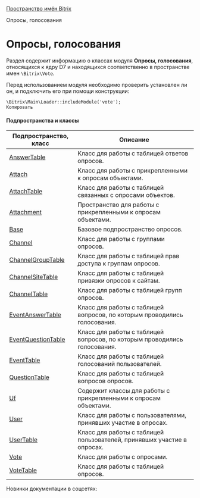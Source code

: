 [Пространство имён Bitrix](/api_d7/bitrix/index.php)

Опросы, голосования

Опросы, голосования
===================

Раздел содержит информацию о классах модуля **Опросы, голосования**, относящихся к ядру D7 и находящихся соответственно в пространстве имен `\Bitrix\Vote`.

Перед использованием модуля необходимо проверить установлен ли он, и подключить его при помощи конструкции:

```
\Bitrix\Main\Loader::includeModule('vote');
Копировать
```

#### Подпространства и классы

| Подпространство, класс | Описание |
| --- | --- |
| [AnswerTable](/api_d7/bitrix/vote/answertable/index.php) | Класс для работы с таблицей ответов опросов. |
| [Attach](/api_d7/bitrix/vote/attach/index.php) | Класс для работы с прикрепленными к опросам объектами. |
| [AttachTable](/api_d7/bitrix/vote/attachtable/index.php) | Класс для работы с таблицей связанных с опросами объектов. |
| [Attachment](/api_d7/bitrix/vote/attachment/index.php) | Пространство для работы с прикрепленными к опросам объектами. |
| [Base](/api_d7/bitrix/vote/base/index.php) | Базовое подпространство опросов. |
| [Channel](/api_d7/bitrix/vote/channel/index.php) | Класс для работы с группами опросов. |
| [ChannelGroupTable](/api_d7/bitrix/vote/channelgrouptable/index.php) | Класс для работы с таблицей прав доступа к группам опросов. |
| [ChannelSiteTable](/api_d7/bitrix/vote/channelsitetable/index.php) | Класс для работы с таблицей привязки опросов к сайтам. |
| [ChannelTable](/api_d7/bitrix/vote/channeltable/index.php) | Класс для работы с таблицей групп опросов. |
| [EventAnswerTable](/api_d7/bitrix/vote/eventanswertable/index.php) | Класс для работы с таблицей вопросов, по которым проводились голосования. |
| [EventQuestionTable](/api_d7/bitrix/vote/eventquestiontable/index.php) | Класс для работы с таблицей вопросов, по которым проводились голосования. |
| [EventTable](/api_d7/bitrix/vote/eventtable/index.php) | Класс для работы с таблицей голосований пользователей. |
| [QuestionTable](/api_d7/bitrix/vote/questiontable/index.php) | Класс для работы с таблицей вопросов опросов. |
| [Uf](/api_d7/bitrix/vote/uf/index.php) | Содержит классы для работы с прикрепленными к опросам объектами. |
| [User](/api_d7/bitrix/vote/user/index.php) | Класс для работы с пользователями, принявших участие в опросах. |
| [UserTable](/api_d7/bitrix/vote/usertable/index.php) | Класс для работы с таблицей пользователей, принявших участие в опросах. |
| [Vote](/api_d7/bitrix/vote/vote/index.php) | Класс для работы с опросами. |
| [VoteTable](/api_d7/bitrix/vote/votetable/index.php) | Класс для работы с таблицей опросов. |

Новинки документации в соцсетях:
